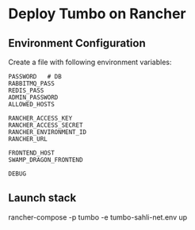# Deploy Tumbo on Rancher

## Environment Configuration

Create a file with following environment variables:

    PASSWORD   # DB
    RABBITMQ_PASS
    REDIS_PASS
    ADMIN_PASSWORD
    ALLOWED_HOSTS

    RANCHER_ACCESS_KEY
    RANCHER_ACCESS_SECRET
    RANCHER_ENVIRONMENT_ID
    RANCHER_URL

    FRONTEND_HOST
    SWAMP_DRAGON_FRONTEND

    DEBUG

## Launch stack

   rancher-compose -p tumbo -e tumbo-sahli-net.env up
